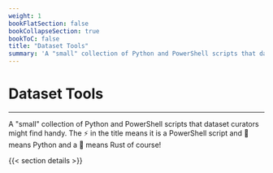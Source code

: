 ```yaml
---
weight: 1
bookFlatSection: false
bookCollapseSection: true
bookToC: false
title: "Dataset Tools"
summary: 'A "small" collection of Python and PowerShell scripts that dataset curators might find handy.'
---
```


<!--markdownlint-disable MD025 -->

# Dataset Tools

---

A "small" collection of Python and PowerShell scripts that dataset curators might find handy. The ⚡ in the title means it is a PowerShell script and 🐍 means Python and a 🦀 means Rust of course!

{{< section details >}}

